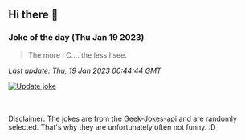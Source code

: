 ## Hi there 👋

### Joke of the day (Thu Jan 19 2023)
<!-- joke -->
>The more I C.... the less I see.
<!-- /joke -->

*Last update: Thu, 19 Jan 2023 00:44:44 GMT*

[![Update joke](https://github.com/nclskfm/nclskfm/actions/workflows/joke.yml/badge.svg)](https://github.com/nclskfm/nclskfm/actions/workflows/joke.yml)

<br><br>
Disclaimer: The jokes are from the [Geek-Jokes-api](https://github.com/sameerkumar18/geek-joke-api) and are randomly selected. That's why they are unfortunately often not funny. :D
